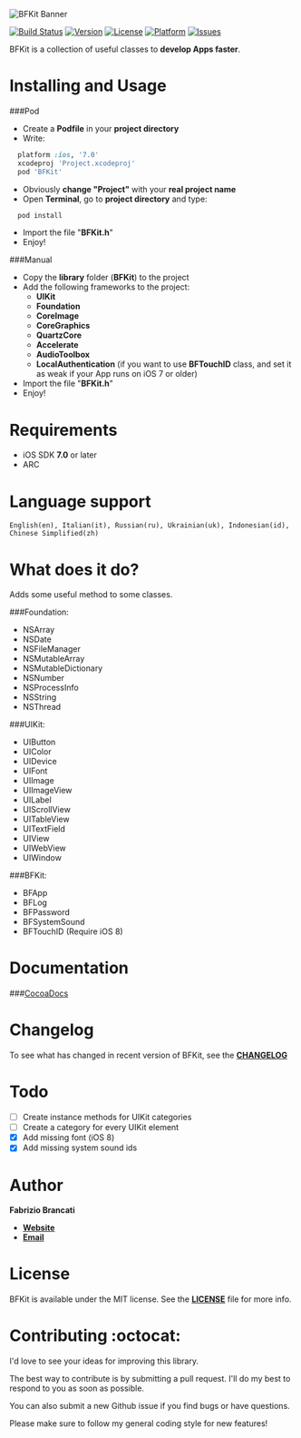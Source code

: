 ![BFKit Banner](http://github.fabriziobrancati.com/bfkit/resources/banner.png)

[![Build Status](https://travis-ci.org/FabrizioBrancati/BFKit.svg?branch=master)](https://travis-ci.org/FabrizioBrancati/BFKit)
[![Version](https://img.shields.io/cocoapods/v/BFKit.svg?style=flat)](http://cocoadocs.org/docsets/BFKit)
[![License](https://img.shields.io/cocoapods/l/BFKit.svg?style=flat)](http://cocoadocs.org/docsets/BFKit)
[![Platform](https://img.shields.io/cocoapods/p/BFKit.svg?style=flat)](http://cocoadocs.org/docsets/BFKit)
[![Issues](https://img.shields.io/github/issues/FabrizioBrancati/BFKit.svg?style=flat)](https://github.com/FabrizioBrancati/BFKit/issues)

BFKit is a collection of useful classes to **develop Apps faster**.

Installing and Usage
====================

###Pod
- Create a **Podfile** in your **project directory**
- Write:
```ruby
  platform :ios, '7.0'
  xcodeproj 'Project.xcodeproj'
  pod 'BFKit'
```
- Obviously **change "Project"**  with your **real project name**
- Open **Terminal**, go to **project directory** and type:
```bash
  pod install
```
- Import the file "**BFKit.h**"
- Enjoy!

###Manual
- Copy the **library** folder (**BFKit**) to the project
- Add the following frameworks to the project:
  - **UIKit**
  - **Foundation**
  - **CoreImage**
  - **CoreGraphics**
  - **QuartzCore**
  - **Accelerate**
  - **AudioToolbox**
  - **LocalAuthentication** (if you want to use **BFTouchID** class, and set it as weak if your App runs on iOS 7 or older)
- Import the file "**BFKit.h**"
- Enjoy!

Requirements
============
- iOS SDK **7.0** or later
- ARC

Language support
================
```English(en), Italian(it), Russian(ru), Ukrainian(uk), Indonesian(id), Chinese Simplified(zh)```

What does it do?
================
Adds some useful method to some classes.

###Foundation:
- NSArray
- NSDate
- NSFileManager
- NSMutableArray
- NSMutableDictionary
- NSNumber
- NSProcessInfo
- NSString
- NSThread

###UIKit:
- UIButton
- UIColor
- UIDevice
- UIFont
- UIImage
- UIImageView
- UILabel
- UIScrollView
- UITableView
- UITextField
- UIView
- UIWebView
- UIWindow

###BFKit:
- BFApp
- BFLog
- BFPassword
- BFSystemSound
- BFTouchID (Require iOS 8)

Documentation
=============

###[CocoaDocs](http://cocoadocs.org/docsets/BFKit)

Changelog
=========

To see what has changed in recent version of BFKit, see the **[CHANGELOG](https://github.com/FabrizioBrancati/BFKit/blob/master/CHANGELOG.md)**

Todo
====
- [ ] Create instance methods for UIKit categories
- [ ] Create a category for every UIKit element
- [x] Add missing font (iOS 8)
- [x] Add missing system sound ids

Author
======
**Fabrizio Brancati**

- **[Website](http://www.fabriziobrancati.com)**
- **[Email](mailto:fabrizio.brancati@gmail.com)**

License
=======
BFKit is available under the MIT license. See the **[LICENSE](https://github.com/FabrizioBrancati/BFKit/blob/master/LICENSE)** file for more info.

Contributing :octocat:
======================
I'd love to see your ideas for improving this library.

The best way to contribute is by submitting a pull request.
I'll do my best to respond to you as soon as possible.

You can also submit a new Github issue if you find bugs or have questions.

Please make sure to follow my general coding style for new features!
